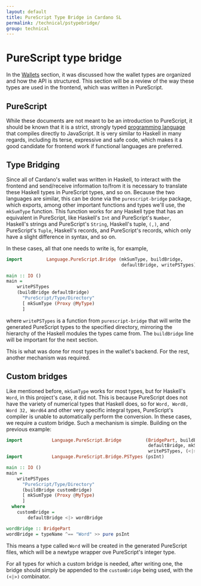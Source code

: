 ```yaml
---
layout: default
title: PureScript Type Bridge in Cardano SL
permalink: /technical/pstypebridge/
group: technical
---
```


# PureScript type bridge

In the [Wallets](/technical/wallet/) section, it was discussed how the wallet
types are organized and how the API is structured. This section will be a
review of the way these types are used in the frontend, which was written in
PureScript.

## PureScript

While these documents are not meant to be an introduction to PureScript, it
should be known that it is a strict, strongly typed [programming language
](http://www.purescript.org/) that compiles directly to JavaScript. It is
very similar to Haskell in many regards, including its terse, expressive
and safe code, which makes it a good candidate for frontend work if functional
languages are preferred.

## Type Bridging

Since all of Cardano's wallet was written in Haskell, to interact with the
frontend and send/receive information to/from it is necessary to translate
these Haskell types in PureScript types, and so on. Because the two languages
are similar, this can be done via the `purescript-bridge` package, which
exports, among other important functions and types we'll use, the `mkSumType`
function. This function works for any Haskell type that has an equivalent in
PureScript, like Haskell's `Int` and PureScript's `Number`, Haskell's strings
and PureScript's `String`, Haskell's tuple, `(,)`, and PureScript's
`Tuple`, Haskell's records, and PureScript's records, which only have a slight
difference in syntax, and so on.

In these cases, all that one needs to write is, for example,

~~~ haskell
import         Language.PureScript.Bridge (mkSumType, buildBridge,
										   defaultBridge, writePSTypes)

main :: IO ()
main =
	writePSTypes
	(buildBridge defaultBridge)
	  "PureScript/Type/Directory"
	  [ mkSumType (Proxy @MyType)
	  ]
~~~

where `writePSTypes` is a function from `purescript-bridge` that will write the
generated PureScript types to the specified directory, mirroring the hierarchy
of the Haskell modules the types came from. The `buildBridge` line will be
important for the next section.

This is what was done for most types in the wallet's backend. For the rest,
another mechanism was required.

## Custom bridges

Like mentioned before, `mkSumType` works for most types, but for Haskell's
`Word`, in this project's case, it did not. This is because PureScript does not
have the variety of numerical types that Haskell does, so for `Word, Word8,
Word 32, Word64` and other very specific integral types, PureScript's compiler
is unable to automatically perform the conversion. In these cases, we require a
custom bridge. Such a mechanism is simple. Building on the previous example:

~~~ haskell
import           Language.PureScript.Bridge         (BridgePart, buildBridge,
													 defaultBridge, mkSumType, typeName,
													 writePSTypes, (<|>), (^==))
import           Language.PureScript.Bridge.PSTypes (psInt)

main :: IO ()
main =
	writePSTypes
	  "PureScript/Type/Directory"
	  (buildBridge customBridge)
	  [ mkSumType (Proxy @MyType)
	  ]
  where
	customBridge =
		defaultBridge <|> wordBridge

wordBridge :: BridgePart
wordBridge = typeName ^== "Word" >> pure psInt
~~~

This means a type called `Word` will be created in the generated PureScript
files, which will be a newtype wrapper ove PureScript's integer type.

For all types for which a custom bridge is needed, after writing one, the bridge
should simply be appended to the `customBridge` being used, with the `(<|>)`
combinator.
